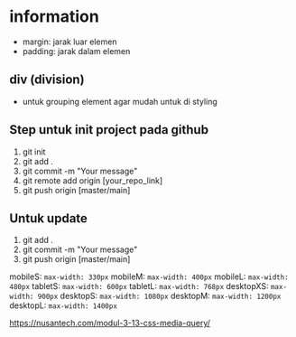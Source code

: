 # information

- margin: jarak luar elemen
- padding: jarak dalam elemen

## div (division)

- untuk grouping element agar mudah untuk di styling

## Step untuk init project pada github

1. git init
2. git add .
3. git commit -m "Your message"
4. git remote add origin [your_repo_link]
5. git push origin [master/main]

## Untuk update

1. git add .
2. git commit -m "Your message"
3. git push origin [master/main]

mobileS: `max-width: 330px`
mobileM: `max-width: 400px`
mobileL: `max-width: 480px`
tabletS: `max-width: 600px`
tabletL: `max-width: 768px`
desktopXS: `max-width: 900px`
desktopS: `max-width: 1080px`
desktopM: `max-width: 1200px`
desktopL: `max-width: 1400px`

https://nusantech.com/modul-3-13-css-media-query/